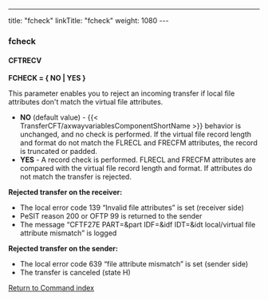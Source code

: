 ---
title: "fcheck"
linkTitle: "fcheck"
weight: 1080
---<span id="fcheck"></span>

### fcheck

#### CFTRECV

****FCHECK = { NO &#124; YES }****

This parameter enables you to reject an incoming transfer if local file
attributes don't match the virtual file attributes.

- ****NO****
    (default value) - {{< TransferCFT/axwayvariablesComponentShortName >}} behavior is unchanged, and no check is
    performed. If the virtual file record length and format do not match the
    FLRECL and FRECFM attributes, the record is truncated or padded.
- ****YES**** - A record check is performed. FLRECL and FRECFM attributes are compared
    with the virtual file record length and format. If attributes do not match
    the transfer is rejected.

****Rejected
transfer on the receiver:****

- The local error code 139 “Invalid file
    attributes” is set (receiver side)
- PeSIT reason 200 or OFTP 99 is returned
    to the sender
- The message “CFTF27E PART=&part IDF=&idf
    IDT=&idt local/virtual file attribute mismatch” is logged

****Rejected transfer on the sender:****

- The local error code 639 “file attribute
    mismatch” is set (sender side)
- The transfer is canceled (state H)

[Return to Command index](../../)
